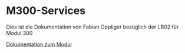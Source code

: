 # M300-Services
Dies ist die Dokumentation von Fabian Oppliger bezüglich der LB02 für Modul 300

[Dokumentation zum Modul](https://github.com/faebu1921/M300-Services/blob/master/Dokumentation.md)